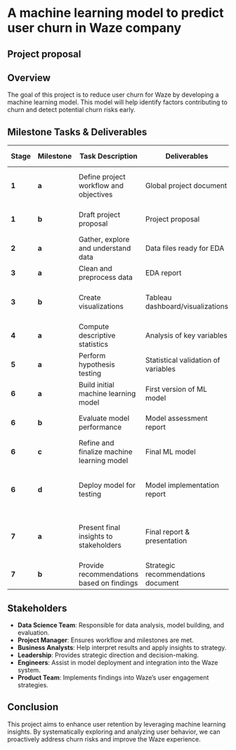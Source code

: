 # A machine learning model to predict user churn in Waze company
## Project proposal

## Overview
The goal of this project is to reduce user churn for Waze by developing a machine learning model. This model will help identify factors contributing to churn and detect potential churn risks early.

## Milestone Tasks & Deliverables

| Stage | Milestone | Task Description | Deliverables | Stakeholders | PACE Phase |
|--------|-----------|-----------------|-------------|--------------|------------|
| **1** | **a** | Define project workflow and objectives | Global project document | Project Manager, Data Science Team | Plan |
| **1** | **b** | Draft project proposal | Project proposal | Project Manager, Leadership | Plan |
| **2** | **a** | Gather, explore and understand data | Data files ready for EDA | Data Science Team | Analyze |
| **3** | **a** | Clean and preprocess data | EDA report | Data Science Team | Analyze |
| **3** | **b** | Create visualizations | Tableau dashboard/visualizations | Data Science Team, Business Analysts | Analyze & Construct |
| **4** | **a** | Compute descriptive statistics | Analysis of key variables | Data Science Team | Analyze |
| **5** | **a** | Perform hypothesis testing | Statistical validation of variables | Data Science Team | Analyze |
| **6** | **a** | Build initial machine learning model | First version of ML model | Data Science Team, Engineers | Construct |
| **6** | **b** | Evaluate model performance | Model assessment report | Data Science Team, Leadership | Execute |
| **6** | **c** | Refine and finalize machine learning model | Final ML model | Data Science Team, Engineers | Construct |
| **6** | **d** | Deploy model for testing | Model implementation report | Data Science Team, Engineers, Product Team | Execute |
| **7** | **a** | Present final insights to stakeholders | Final report & presentation | Leadership, Business Analysts, Product Team | Execute |
| **7** | **b** | Provide recommendations based on findings | Strategic recommendations document | Leadership, Business Analysts | Execute |

## Stakeholders
- **Data Science Team**: Responsible for data analysis, model building, and evaluation.
- **Project Manager**: Ensures workflow and milestones are met.
- **Business Analysts**: Help interpret results and apply insights to strategy.
- **Leadership**: Provides strategic direction and decision-making.
- **Engineers**: Assist in model deployment and integration into the Waze system.
- **Product Team**: Implements findings into Waze’s user engagement strategies.

## Conclusion
This project aims to enhance user retention by leveraging machine learning insights. By systematically exploring and analyzing user behavior, we can proactively address churn risks and improve the Waze experience.
